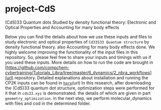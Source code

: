 # project-CdS
(CdS)33 Quantum dots Studied by density functional theory: Electronic and Optical Properties and Accounting for many body effects

Below you can find the details about how we use these inputs and files to study electronic and optical properties of `Cd33S33 Quantum structure` by density functional theory. also Accounting for many body effects done.
We highly welcome improving the functionality of the input files in this repository. So, please feel free to share your inputs and timings with us if you used these inputs.
More details on how to run the code are brought in [https://github.com/compchem-cybertraining/Tutorials_Libra/tree/master/6_dynamics/2_nbra_workflows](url) repository. Detailed explanations about installation and running the CP2K inputs can be found in [`here`](https://github.com/compchem-cybertraining/Tutorials_CP2K)(url)
In this research, after downloading the (CdS)33 quantum dot structure, optimization steps were performed for it that in `cds33.xyz` is demonstrated.
the details of which are given in part `geometry_optimization`.
in the next step, we perform molecular_dynamics with files and cod in the determined folder.

